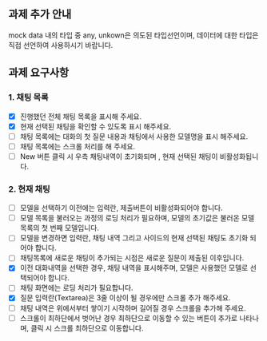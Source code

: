 ## 과제 추가 안내

mock data 내의 타입 중 any, unkown은 의도된 타입선언이며, 데이터에 대한 타입은 직접 선언하여 사용하시기 바랍니다.

## 과제 요구사항

### 1. 채팅 목록

- [x] 진행했던 전체 채팅 목록을 표시해 주세요.
- [x] 현재 선택된 채팅을 확인할 수 있도록 표시 해주세요.
- [ ] 채팅 목록에는 대화의 첫 질문 내용과 채팅에서 사용한 모델명을 표시 해주세요.
- [ ] 채팅 목록에는 스크롤 처리를 해 주세요.
- [ ] New 버튼 클릭 시 우측 채팅내역이 초기화되며 , 현재 선택된 채팅이 비활성화됩니다.

### 2. 현재 채팅

- [ ] 모델을 선택하기 이전에는 입력란, 제출버튼이 비활성화되어야 합니다.
- [ ] 모델 목록을 불러오는 과정의 로딩 처리가 필요하며, 모델의 초기값은 불러온 모델 목록의 첫 번째 모델입니다.
- [ ] 모델을 변경하면 입력란, 채팅 내역 그리고 사이드의 현재 선택된 채팅도 초기화 되어야 합니다.
- [ ] 채팅목록에 새로운 채팅이 추가되는 시점은 새로운 질문이 제출된 이후입니다.
- [x] 이전 대화내역을 선택한 경우, 채팅 내역을 표시해주며, 모델은 사용했던 모델로 선택되어야 합니다.
- [ ] 채팅 화면에는 로딩 처리가 필요합니다.
- [x] 질문 입력란(Textarea)은 3줄 이상이 될 경우에만 스크롤 추가 해주세요.
- [ ] 채팅 내역은 위에서부터 쌓이기 시작하며 길어질 경우 스크롤을 추가해 주세요.
- [ ] 스크롤이 최하단에서 벗어난 경우 최하단으로 이동할 수 있는 버튼이 추가로 나타나며, 클릭 시 스크롤 최하단으로 이동합니다.
